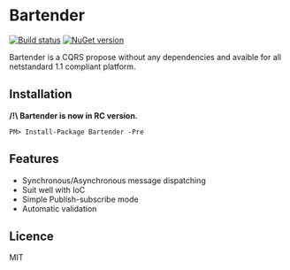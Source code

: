 # Bartender

[![Build status](https://ci.appveyor.com/api/projects/status/9sajnjc8wfmnrd6n?svg=true)](https://ci.appveyor.com/project/Vtek/bartender) [![NuGet version](https://badge.fury.io/nu/Bartender.svg)](https://badge.fury.io/nu/Bartender)

Bartender is a CQRS propose without any dependencies and avaible for all netstandard 1.1 compliant platform.


## Installation

**/!\ Bartender is now in RC version.**

```
PM> Install-Package Bartender -Pre
```


## Features

  * Synchronous/Asynchronous message dispatching
  * Suit well with IoC
  * Simple Publish-subscribe mode
  * Automatic validation


## Licence

MIT
